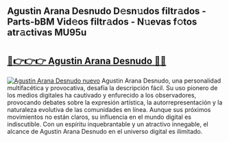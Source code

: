 ## Agustin Arana Desnudo D𝚎sn𝚞dos filtr𝚊dos - Parts-bBM Vid𝚎os filtr𝚊dos - N𝚞evas f𝚘tos atr𝚊ctivas MU95u

# <h2><a href="http://mbdktn.tromn.icu/?c=Agustin+Arana+Desnudo">🔗👉👉👉 Agustin Arana Desnudo 🔗🔗</a></h2>

[![Agustin Arana Desnudo nuevo](https://i.imgur.com/pEAQMta.gif)](http://mbdktn.tromn.icu/?c=Agustin+Arana+Desnudo)
Agustin Arana Desnudo, una personalidad multifacética y provocativa, desafía la descripción fácil. Su uso pionero de los medios digitales ha cautivado y enfurecido a los observadores, provocando debates sobre la expresión artística, la autorrepresentación y la naturaleza evolutiva de las comunidades en línea. Aunque sus próximos movimientos no están claros, su influencia en el mundo digital es indiscutible. Con un espíritu inquebrantable y un atractivo innegable, el alcance de Agustin Arana Desnudo en el universo digital es ilimitado.
